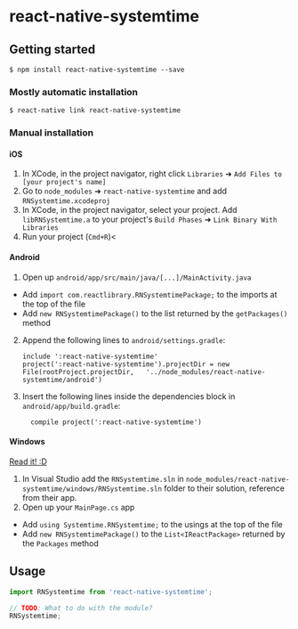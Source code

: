 
# react-native-systemtime

## Getting started

`$ npm install react-native-systemtime --save`

### Mostly automatic installation

`$ react-native link react-native-systemtime`

### Manual installation


#### iOS

1. In XCode, in the project navigator, right click `Libraries` ➜ `Add Files to [your project's name]`
2. Go to `node_modules` ➜ `react-native-systemtime` and add `RNSystemtime.xcodeproj`
3. In XCode, in the project navigator, select your project. Add `libRNSystemtime.a` to your project's `Build Phases` ➜ `Link Binary With Libraries`
4. Run your project (`Cmd+R`)<

#### Android

1. Open up `android/app/src/main/java/[...]/MainActivity.java`
  - Add `import com.reactlibrary.RNSystemtimePackage;` to the imports at the top of the file
  - Add `new RNSystemtimePackage()` to the list returned by the `getPackages()` method
2. Append the following lines to `android/settings.gradle`:
  	```
  	include ':react-native-systemtime'
  	project(':react-native-systemtime').projectDir = new File(rootProject.projectDir, 	'../node_modules/react-native-systemtime/android')
  	```
3. Insert the following lines inside the dependencies block in `android/app/build.gradle`:
  	```
      compile project(':react-native-systemtime')
  	```

#### Windows
[Read it! :D](https://github.com/ReactWindows/react-native)

1. In Visual Studio add the `RNSystemtime.sln` in `node_modules/react-native-systemtime/windows/RNSystemtime.sln` folder to their solution, reference from their app.
2. Open up your `MainPage.cs` app
  - Add `using Systemtime.RNSystemtime;` to the usings at the top of the file
  - Add `new RNSystemtimePackage()` to the `List<IReactPackage>` returned by the `Packages` method


## Usage
```javascript
import RNSystemtime from 'react-native-systemtime';

// TODO: What to do with the module?
RNSystemtime;
```
  